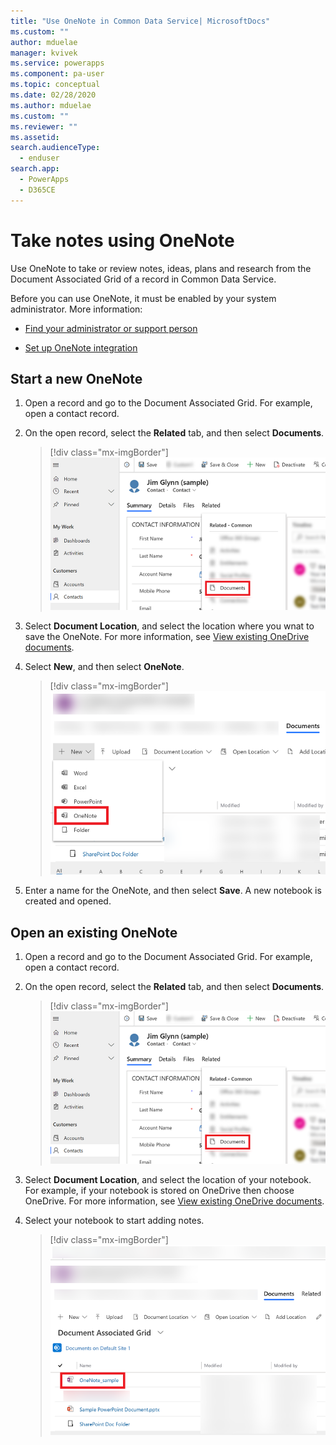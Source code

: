 ```yaml
---
title: "Use OneNote in Common Data Service| MicrosoftDocs"
ms.custom: ""
author: mduelae
manager: kvivek
ms.service: powerapps
ms.component: pa-user
ms.topic: conceptual
ms.date: 02/28/2020
ms.author: mduelae
ms.custom: ""
ms.reviewer: ""
ms.assetid: 
search.audienceType: 
  - enduser
search.app: 
  - PowerApps
  - D365CE
---
```

# Take notes using OneNote 

Use OneNote to take or review notes, ideas, plans and research from the Document Associated Grid of a record in Common Data Service.

Before you can use OneNote, it must be enabled by your system administrator. More information:

-   [Find your administrator or support person](find-admin.md)  

-   [Set up OneNote integration](https://docs.microsoft.com/power-platform/admin/set-up-onenote-integration-in-dynamics-365)  

## Start a new OneNote

1. Open a record and go to the Document Associated Grid. For example, open a contact record.

2. On the open record, select the **Related** tab, and then select **Documents**.
 
    > [!div class="mx-imgBorder"]
    > ![Open the Documents tab in a record ](media/onedrive_nav.png "Open the Documents tab in a record")

3. Select **Document Location**, and select the location where you wnat to save the OneNote. For more information, see [View existing OneDrive documents](one-drive.md#view-existing-onedrive-documents).

4. Select **New**, and then select **OneNote**. 

    > [!div class="mx-imgBorder"]
    > ![Creat a new OneNote](media/onenote.png "Creat a new OneNote")

5. Enter a name for the OneNote, and then select **Save**. A new notebook is created and opened.

## Open an existing OneNote

1. Open a record and go to the Document Associated Grid. For example, open a contact record.

2. On the open record, select the **Related** tab, and then select **Documents**.
 
    > [!div class="mx-imgBorder"]
    > ![Open the Documents tab in a record ](media/onedrive_nav.png "Open the Documents tab in a record")

3. Select **Document Location**, and select the location of your notebook. For example, if your notebook is stored on OneDrive then choose OneDrive. For more information, see [View existing OneDrive documents](one-drive.md#view-existing-onedrive-documents).

4. Select your notebook to start adding notes.
 
    > [!div class="mx-imgBorder"]
    > ![Open an existing OneNote notebook](media/existing_onenote.png "Open an existing OneNote notebook")
